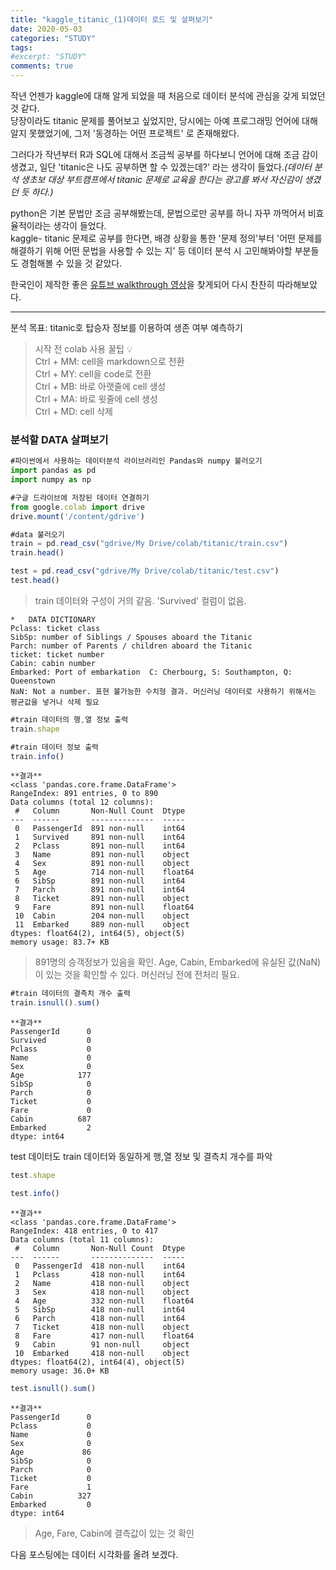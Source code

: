 ```yaml
---
title: "kaggle_titanic_(1)데이터 로드 및 살펴보기"
date: 2020-05-03
categories: "STUDY"
tags: 
#excerpt: "STUDY"
comments: true
---
```


작년 언젠가 kaggle에 대해 알게 되었을 때 처음으로 데이터 분석에 관심을 갖게 되었던 것 같다.  
당장이라도 titanic 문제를 풀어보고 싶었지만, 당시에는 아예 프로그래밍 언어에 대해 알지 못했었기에, 그저 '동경하는 어떤 프로젝트' 로 존재해왔다.  
  
그러다가 작년부터 R과 SQL에 대해서 조금씩 공부를 하다보니 언어에 대해 조금 감이 생겼고, 일단 'titanic은 나도 공부하면 할 수 있겠는데?' 라는 생각이 들었다._(데이터 분석 생초보 대상 부트캠프에서 titanic 문제로 교육을 한다는 광고를 봐서 자신감이 생겼던 듯 하다.)_    

python은 기본 문법만 조금 공부해봤는데, 문법으로만 공부를 하니 자꾸 까먹어서 비효율적이라는 생각이 들었다.  
kaggle- titanic 문제로 공부를 한다면, 배경 상황을 통한 '문제 정의'부터 '어떤 문제를 해결하기 위해 어떤 문법을 사용할 수 있는 지' 등 데이터 분석 시 고민해봐야할 부분들도 경험해볼 수 있을 것 같았다.  

한국인이 제작한 좋은 [유튜브 walkthrough 영상](https://www.youtube.com/watch?v=aqp_9HV58Ls)을 찾게되어 다시 찬찬히 따라해보았다.  

--------------------------------------------------------------------------------------------------------------------  
  
분석 목표: titanic호 탑승자 정보를 이용하여 생존 여부 예측하기  
  

>시작 전 colab 사용 꿀팁 :bulb:  
Ctrl + MM: cell을 markdown으로 전환  
Ctrl + MY: cell을 code로 전환  
Ctrl + MB: 바로 아랫줄에 cell 생성  
Ctrl + MA: 바로 윗줄에 cell 생성  
Ctrl + MD: cell 삭제
  
### 분석할 DATA 살펴보기  
```javascript
#파이썬에서 사용하는 데이터분석 라이브러리인 Pandas와 numpy 불러오기
import pandas as pd
import numpy as np
```
```javascript
#구글 드라이브에 저장된 데이터 연결하기
from google.colab import drive
drive.mount('/content/gdrive')
```
```javascript
#data 불러오기
train = pd.read_csv("gdrive/My Drive/colab/titanic/train.csv")
train.head()
```
```javascript
test = pd.read_csv("gdrive/My Drive/colab/titanic/test.csv")
test.head()
```
>train 데이터와 구성이 거의 같음. 'Survived' 컬럼이 없음. 


```
*   DATA DICTIONARY  
Pclass: ticket class  
SibSp: number of Siblings / Spouses aboard the Titanic  
Parch: number of Parents / children aboard the Titanic  
ticket: ticket number  
Cabin: cabin number  
Embarked: Port of embarkation  C: Cherbourg, S: Southampton, Q: Queenstown  
NaN: Not a number. 표현 불가능한 수치형 결과. 머신러닝 데이터로 사용하기 위해서는 평균값을 넣거나 삭제 필요
```

```javascript
#train 데이터의 행,열 정보 출력
train.shape
```
```javascript
#train 데이터 정보 출력
train.info()
```
```
**결과**
<class 'pandas.core.frame.DataFrame'>
RangeIndex: 891 entries, 0 to 890
Data columns (total 12 columns):
 #   Column       Non-Null Count  Dtype  
---  ------       --------------  -----  
 0   PassengerId  891 non-null    int64  
 1   Survived     891 non-null    int64  
 2   Pclass       891 non-null    int64  
 3   Name         891 non-null    object 
 4   Sex          891 non-null    object 
 5   Age          714 non-null    float64
 6   SibSp        891 non-null    int64  
 7   Parch        891 non-null    int64  
 8   Ticket       891 non-null    object 
 9   Fare         891 non-null    float64
 10  Cabin        204 non-null    object 
 11  Embarked     889 non-null    object 
dtypes: float64(2), int64(5), object(5)
memory usage: 83.7+ KB
```
>891명의 승객정보가 있음을 확인.
Age, Cabin, Embarked에 유실된 값(NaN)이 있는 것을 확인할 수 있다. 머신러닝 전에 전처리 필요.

```javascript
#train 데이터의 결측치 개수 출력
train.isnull().sum()
```
```
**결과**
PassengerId      0
Survived         0
Pclass           0
Name             0
Sex              0
Age            177
SibSp            0
Parch            0
Ticket           0
Fare             0
Cabin          687
Embarked         2
dtype: int64
```

test 데이터도 train 데이터와 동일하게 행,열 정보 및 결측치 개수를 파악
```javascript
test.shape
```
```javascript
test.info()
```
```
**결과**
<class 'pandas.core.frame.DataFrame'>
RangeIndex: 418 entries, 0 to 417
Data columns (total 11 columns):
 #   Column       Non-Null Count  Dtype  
---  ------       --------------  -----  
 0   PassengerId  418 non-null    int64  
 1   Pclass       418 non-null    int64  
 2   Name         418 non-null    object 
 3   Sex          418 non-null    object 
 4   Age          332 non-null    float64
 5   SibSp        418 non-null    int64  
 6   Parch        418 non-null    int64  
 7   Ticket       418 non-null    object 
 8   Fare         417 non-null    float64
 9   Cabin        91 non-null     object 
 10  Embarked     418 non-null    object 
dtypes: float64(2), int64(4), object(5)
memory usage: 36.0+ KB
```

```javascript
test.isnull().sum()
```
```
**결과**
PassengerId      0
Pclass           0
Name             0
Sex              0
Age             86
SibSp            0
Parch            0
Ticket           0
Fare             1
Cabin          327
Embarked         0
dtype: int64
```
>Age, Fare, Cabin에 결측값이 있는 것 확인  

다음 포스팅에는 데이터 시각화를 올려 보겠다.
